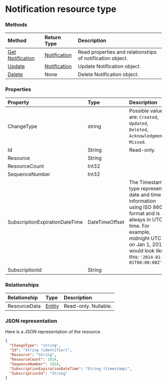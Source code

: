# Notification resource type




### Methods

| Method		   | Return Type	|Description|
|:---------------|:--------|:----------|
|[Get Notification](../api/notification_get.md) | [Notification](notification.md) |Read properties and relationships of notification object.|
|[Update](../api/notification_update.md) | [Notification](notification.md)	|Update Notification object. |
|[Delete](../api/notification_delete.md) | None |Delete Notification object. |

### Properties
| Property	   | Type	|Description|
|:---------------|:--------|:----------|
|ChangeType|string| Possible values are: `Created`, `Updated`, `Deleted`, `Acknowledgment`, `Missed`.|
|Id|String| Read-only.|
|Resource|String||
|ResourceCount|Int32||
|SequenceNumber|Int32||
|SubscriptionExpirationDateTime|DateTimeOffset|The Timestamp type represents date and time information using ISO 8601 format and is always in UTC time. For example, midnight UTC on Jan 1, 2014 would look like this: `'2014-01-01T00:00:00Z'`|
|SubscriptionId|String||

### Relationships
| Relationship | Type	|Description|
|:---------------|:--------|:----------|
|ResourceData|[Entity](entity.md)| Read-only. Nullable.|

### JSON representation

Here is a JSON representation of the resource.

<!-- {
  "blockType": "resource",
  "optionalProperties": [

  ],
  "@odata.type": "microsoft.graph.Notification"
}-->

```json
{
  "ChangeType": "string",
  "Id": "String (identifier)",
  "Resource": "String",
  "ResourceCount": 1024,
  "SequenceNumber": 1024,
  "SubscriptionExpirationDateTime": "String (timestamp)",
  "SubscriptionId": "String"
}

```

<!-- uuid: 8fcb5dbc-d5aa-4681-8e31-b001d5168d79
2015-10-25 14:57:30 UTC -->
<!-- {
  "type": "#page.annotation",
  "description": "Notification resource",
  "keywords": "",
  "section": "documentation",
  "tocPath": ""
}-->